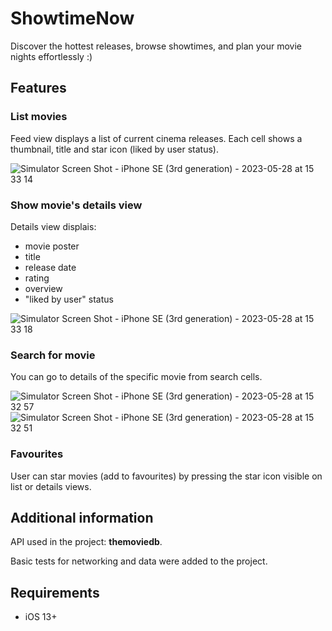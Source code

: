 # ShowtimeNow
Discover the hottest releases, browse showtimes, and plan your movie nights effortlessly :)

## Features


### **List movies**

Feed view displays a list of current cinema releases. 
Each cell shows a thumbnail, title and star icon (liked by user status).

![Simulator Screen Shot - iPhone SE (3rd generation) - 2023-05-28 at 15 33 14](https://github.com/SashayaRoss/ShowtimeNow/assets/25226556/47be333c-1e02-4f0c-916c-cc996a80dd97)


### **Show movie's details view**

Details view displais:
- movie poster
- title
- release date
- rating
- overview
- "liked by user" status

![Simulator Screen Shot - iPhone SE (3rd generation) - 2023-05-28 at 15 33 18](https://github.com/SashayaRoss/ShowtimeNow/assets/25226556/5a9df30f-6c1b-4490-a055-1d43108810a4)


### **Search for movie**
You can go to details of the specific movie from search cells.


![Simulator Screen Shot - iPhone SE (3rd generation) - 2023-05-28 at 15 32 57](https://github.com/SashayaRoss/ShowtimeNow/assets/25226556/0fc19058-8f49-46d6-89a7-dc9ef1f6a3a8)
![Simulator Screen Shot - iPhone SE (3rd generation) - 2023-05-28 at 15 32 51](https://github.com/SashayaRoss/ShowtimeNow/assets/25226556/74d7dfc2-d246-43b2-a72f-6513210fd5af)


### **Favourites**
User can star movies (add to favourites) by pressing the star icon visible on list or details views.


## Additional information
API used in the project: **themoviedb**.

Basic tests for networking and data were added to the project.


## Requirements
* iOS 13+
